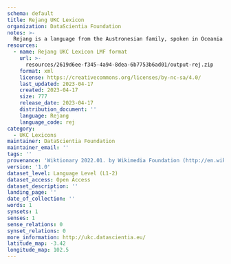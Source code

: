 ```yaml
---
schema: default
title: Rejang UKC Lexicon
organization: DataScientia Foundation
notes: >-
  Rejang is a language from the Austronesian family, spoken in Oceania. The UKC Lexicon of Rejang is represented as a lexico-semantic network. It consists of words, word senses, synsets, as well as sense-level and synset-level relationships.
resources:
  - name: Rejang UKC Lexicon LMF format
    url: >-
      resources/2619d6ee-f345-4a94-8dea-6b7753b6ad01/output-rej.zip
    format: xml
    license: https://creativecommons.org/licenses/by-nc-sa/4.0/
    last_updated: 2023-04-17
    created: 2023-04-17
    size: 777
    release_date: 2023-04-17
    distribution_document: ''
    language: Rejang
    language_code: rej
category:
  - UKC Lexicons
maintainer: DataScientia Foundation
maintainer_email: ''
tags: ''
provenance: 'Wiktionary 2022.01. by Wikimedia Foundation (http://en.wiktionary.org); Princeton WordNet 2.1 by Princeton University (https://wordnet.princeton.edu)'
version: '1.0'
dataset_level: Language Level (L1-2)
dataset_access: Open Access
dataset_description: ''
landing_page: ''
date_of_collection: ''
words: 1
synsets: 1
senses: 1
sense_relations: 0
synset_relations: 0
more_information: http://ukc.datascientia.eu/
latitude_map: -3.42
longitude_map: 102.5
---
```

